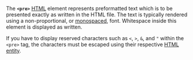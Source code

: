 The **`<pre>`** [HTML](https://developer.mozilla.org/en-US/docs/Web/HTML) element represents preformatted text which is to be presented exactly as written in the HTML file. The text is typically rendered using a non-proportional, or [monospaced](https://en.wikipedia.org/wiki/Monospaced_font), font. Whitespace inside this element is displayed as written.

If you have to display reserved characters such as `<`, `>`, `&`, and `"` within the `<pre>` tag, the characters must be escaped using their respective [HTML entity](https://developer.mozilla.org/en-US/docs/Glossary/Entity).
